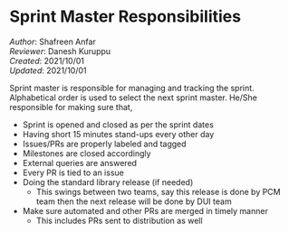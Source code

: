 # Sprint Master Responsibilities

_Author_: Shafreen Anfar  
_Reviewer_: Danesh Kuruppu  
_Created_: 2021/10/01  
_Updated_: 2021/10/01

Sprint master is responsible for managing and tracking the sprint. Alphabetical order is used to select the next sprint master. He/She responsible for making sure that,

- Sprint is opened and closed as per the sprint dates
- Having short 15 minutes stand-ups every other day
- Issues/PRs are properly labeled and tagged
- Milestones are closed accordingly 
- External queries are answered 
- Every PR is tied to an issue
- Doing the standard library release (if needed)
  - This swings between two teams, say this release is done by PCM team then the next release will be done by DUI team
- Make sure automated and other PRs are merged in timely manner 
  - This includes PRs sent to distribution as well

